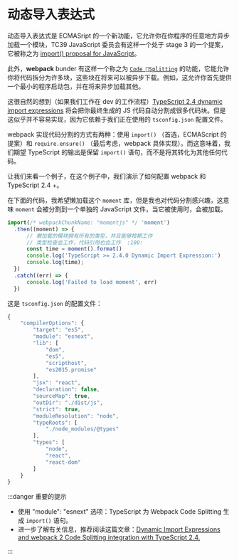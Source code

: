# 动态导入表达式

动态导入表达式是 ECMASript 的一个新功能，它允许你在你程序的任意地方异步加载一个模块，TC39 JavaScript 委员会有这样一个处于 stage 3 的一个提案，它被称之为 [import() proposal for JavaScript](https://github.com/tc39/proposal-dynamic-import)。

此外，**webpack** bunder 有这样一个称之为 [`Code Splitting`](https://webpack.js.org/guides/code-splitting/) 的功能，它能允许你将代码拆分为许多块，这些块在将来可以被异步下载。例如，这允许你首先提供一个最小的程序启动包，并在将来异步加载其他。

这很自然的想到（如果我们工作在 dev 的工作流程）[TypeScript 2.4 dynamic import expressions](https://github.com/Microsoft/TypeScript/wiki/What%27s-new-in-TypeScript#dynamic-import-expressions) 将会把你最终生成的 JS 代码自动分割成很多代码块。但是这似乎并不容易实现，因为它依赖于我们正在使用的 `tsconfig.json` 配置文件。

webpack 实现代码分割的方式有两种：使用 `import()` （首选，ECMAScript 的提案）和 `require.ensure()` （最后考虑，webpack 具体实现）。而这意味着，我们期望 TypeScript 的输出是保留 `import()` 语句，而不是将其转化为其他任何代码。

让我们来看一个例子，在这个例子中，我们演示了如何配置 webpack 和 TypeScript 2.4 +。

在下面的代码，我希望懒加载这个 `moment` 库，但是我也对代码分割感兴趣，这意味 `moment` 会被分割到一个单独的 JavaScript 文件，当它被使用时，会被加载。

```typescript
import(/* webpackChunkName: "momentjs" */ 'moment')
  .then((moment) => {
      // 懒加载的模块拥有所有的类型，并且能够按期工作
      // 类型检查会工作，代码引用也会工作  :100:
      const time = moment().format()
      console.log('TypeScript >= 2.4.0 Dynamic Import Expression:')
      console.log(time);
  })
  .catch((err) => {
      console.log('Failed to load moment', err)
  })
```

这是 `tsconfig.json` 的配置文件：

```javascript
{
    "compilerOptions": {
        "target": "es5",
        "module": "esnext",
        "lib": [
            "dom",
            "es5",
            "scripthost",
            "es2015.promise"
        ],
        "jsx": "react",
        "declaration": false,
        "sourceMap": true,
        "outDir": "./dist/js",
        "strict": true,
        "moduleResolution": "node",
        "typeRoots": [
            "./node_modules/@types"
        ],
        "types": [
            "node",
            "react",
            "react-dom"
        ]
    }
}
```

:::danger 重要的提示

- 使用 "module": "esnext" 选项：TypeScript 为 Webpack Code Splitting 生成 `import()` 语句。
- 进一步了解有关信息，推荐阅读这篇文章：[Dynamic Import Expressions and webpack 2 Code Splitting integration with TypeScript 2.4.](https://blog.josequinto.com/2017/06/29/dynamic-import-expressions-and-webpack-code-splitting-integration-with-typescript-2-4/)

:::
